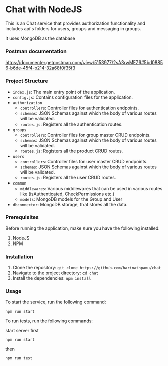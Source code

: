 # Chat with NodeJS

This is an Chat service that provides authorization functionality and includes api's folders for users, groups and messaging in groups.

It uses MongoDB as the database

### Postman documentation

https://documenter.getpostman.com/view/5153977/2sA3rwMEZ6#5bd08856-b6de-45f4-b214-32a68f0f35f3

### Project Structure

- `index.js`: The main entry point of the application.
- `config.js`: Contains configuration files for the application.
- `authorization`
  - `controllers`: Controller files for authentication endpoints.
  - `schemas`: JSON Schemas against which the body of various routes will be validated.
  - `routes.js`: Registers all the authentication routes.
- `groups`
  - `controllers`: Controller files for group master CRUD endpoints.
  - `schemas`: JSON Schemas against which the body of various routes will be validated.
  - `routes.js`: Registers all the product CRUD routes.
- `users`
  - `controllers`: Controller files for user master CRUD endpoints.
  - `schemas`: JSON Schemas against which the body of various routes will be validated.
  - `routes.js`: Registers all the user CRUD routes.
- `common`
  - `middlewares`: Various middlewares that can be used in various routes like (isAuthenticated, CheckPermissions etc.)
  - `models`: MongoDB models for the Group and User
- `dbconnector`: MongoDB storage, that stores all the data.

### Prerequisites

Before running the application, make sure you have the following installed:

1. NodeJS
2. NPM

### Installation

1. Clone the repository: `git clone https://github.com/harinathpamu/chat`
2. Navigate to the project directory: `cd chat`
3. Install the dependencies: `npm install`

### Usage

To start the service, run the following command:

```shell
npm run start
```

To run tests, run the following commands:

start server first

```shell
npm run start
```

then

```shell
npm run test
```
